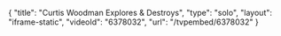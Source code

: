 {
    "title": "Curtis Woodman Explores & Destroys",
    "type": "solo",
    "layout": "iframe-static",
    "videoId": "6378032",
    "url": "\/tvpembed\/6378032"
}